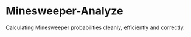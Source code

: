 Minesweeper-Analyze
===================

Calculating Minesweeper probabilities cleanly, efficiently and correctly.
